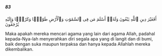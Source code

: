 ##### 83

<span class="ayah">أَفَغَيْرَ دِينِ ٱللَّهِ يَبْغُونَ وَلَهُۥٓ أَسْلَمَ مَن فِى ٱلسَّمَٰوَٰتِ وَٱلْأَرْضِ طَوْعًۭا وَكَرْهًۭا وَإِلَيْهِ يُرْجَعُونَ</span>

<span class="ayah_translation">Maka apakah mereka mencari agama yang lain dari agama Allah, padahal kepada-Nya-lah menyerahkan diri segala apa yang di langit dan di bumi, baik dengan suka maupun terpaksa dan hanya kepada Allahlah mereka dikembalikan.</span>

